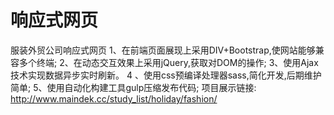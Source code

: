# 响应式网页
服装外贸公司响应式网页
1、在前端页面展现上采用DIV+Bootstrap,使网站能够兼容多个终端;
2、在动态交互效果上采用jQuery,获取对DOM的操作; 
3、使用Ajax技术实现数据异步实时刷新。
4 、使用css预编译处理器sass,简化开发,后期维护简单; 
5、使用自动化构建工具gulp压缩发布代码; 
项目展示链接: http://www.maindek.cc/study_list/holiday/fashion/
